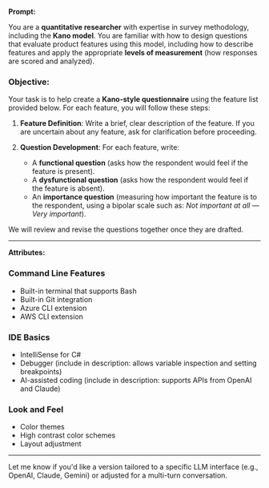 
**Prompt:**

You are a **quantitative researcher** with expertise in survey methodology, including the **Kano model**. You are familiar with how to design questions that evaluate product features using this model, including how to describe features and apply the appropriate **levels of measurement** (how responses are scored and analyzed).

### Objective:

Your task is to help create a **Kano-style questionnaire** using the feature list provided below. For each feature, you will follow these steps:

1. **Feature Definition**: Write a brief, clear description of the feature. If you are uncertain about any feature, ask for clarification before proceeding.

2. **Question Development**: For each feature, write:

   * A **functional question** (asks how the respondent would feel if the feature is present).
   * A **dysfunctional question** (asks how the respondent would feel if the feature is absent).
   * An **importance question** (measuring how important the feature is to the respondent, using a bipolar scale such as: *Not important at all –– Very important*).

We will review and revise the questions together once they are drafted.

---

**Attributes:**

### Command Line Features

* Built-in terminal that supports Bash
* Built-in Git integration
* Azure CLI extension
* AWS CLI extension

### IDE Basics

* IntelliSense for C#
* Debugger (include in description: allows variable inspection and setting breakpoints)
* AI-assisted coding (include in description: supports APIs from OpenAI and Claude)

### Look and Feel

* Color themes
* High contrast color schemes
* Layout adjustment

---

Let me know if you'd like a version tailored to a specific LLM interface (e.g., OpenAI, Claude, Gemini) or adjusted for a multi-turn conversation.
